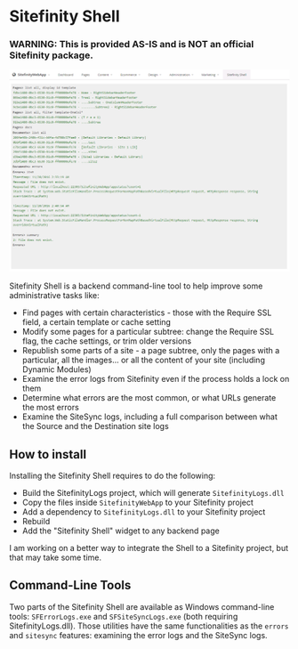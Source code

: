 # Sitefinity Shell

### WARNING: This is provided AS-IS and is NOT an official Sitefinity package.

![](sitefinity_shell.png)

Sitefinity Shell is a backend command-line tool to help improve some administrative tasks like:

- Find pages with certain characteristics - those with the Require SSL field, a certain template or cache setting
- Modify some pages for a particular subtree: change the Require SSL flag, the cache settings, or trim older versions
- Republish some parts of a site - a page subtree, only the pages with a particular, all the images... or all the content of your site (including Dynamic Modules)
- Examine the error logs from Sitefinity even if the process holds a lock on them
- Determine what errors are the most common, or what URLs generate the most errors
- Examine the SiteSync logs, including a full comparison between what the Source and the Destination site logs

## How to install

Installing the Sitefinity Shell requires to do the following:

- Build the SitefinityLogs project, which will generate `SitefinityLogs.dll`
- Copy the files inside `SitefinityWebApp` to your Sitefinity project
- Add a dependency to `SitefinityLogs.dll` to your Sitefinity project
- Rebuild
- Add the "Sitefinity Shell" widget to any backend page

I am working on a better way to integrate the Shell to a Sitefinity project, but that may take some time.

## Command-Line Tools

Two parts of the Sitefinity Shell are available as Windows command-line tools: `SFErrorLogs.exe` and `SFSiteSyncLogs.exe` (both requiring SitefinityLogs.dll). Those utilities have the same functionalities as the `errors` and `sitesync` features: examining the error logs and the SiteSync logs.
